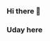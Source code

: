 ### Hi there 👋
### Uday here

<!--
**udayiitm/udayiitm** is a ✨ _special_ ✨ repository because its `README.md` (this file) appears on your GitHub profile.

Here are some ideas to get you started:

- 🔭 I’m currently working on Machine learning
- 🌱 I’m currently learning AI and Data science
- 👯 I’m looking to collaborate on projects related cryptography, AI and Data science
- 🤔 I’m looking for help with ...
- 💬 Ask me about
- 📫 How to reach me: by mail to 21f1003798@student.onlinedegree.iitm.ac.in

-->
